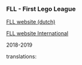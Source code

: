 ### FLL - First Lego League

[FLL website (dutch)](http://firstlegoleague.nl/)

[FLL website International](http://www.firstlegoleague.org)


2018-2019

translations:


